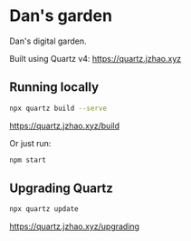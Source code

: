 # Dan's garden

Dan's digital garden.

Built using Quartz v4: <https://quartz.jzhao.xyz>

## Running locally

```sh
npx quartz build --serve
```

<https://quartz.jzhao.xyz/build>

Or just run:

```sh
npm start
```

## Upgrading Quartz

```sh
npx quartz update
```

<https://quartz.jzhao.xyz/upgrading>
